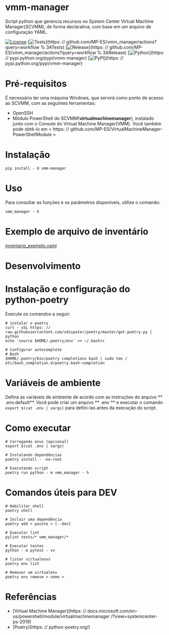 # vmm-manager

Script python que gerencia recursos no System Center Virtual Machine Manager(SCVMM), de forma declarativa, com base em um arquivo de configuração YAML.

[![License](https://img.shields.io/github/license/MP-ES/vmm_manager.svg)](LICENSE)
[![Tests](https://github.com/MP-ES/vmm_manager/workflows/Tests/badge.svg)](https: // github.com/MP-ES/vmm_manager/actions?query=workflow % 3ATests)
[![Release](https://github.com/MP-ES/vmm_manager/workflows/Release/badge.svg)](https: // github.com/MP-ES/vmm_manager/actions?query=workflow % 3ARelease)
[![Python](https://img.shields.io/pypi/pyversions/vmm-manager.svg)](https: // pypi.python.org/pypi/vmm-manager)
[![PyPI](http://img.shields.io/pypi/v/vmm-manager.svg)](https: // pypi.python.org/pypi/vmm-manager)

# Pré-requisitos

É necessário ter uma máquina Windows, que servirá como ponto de acesso ao SCVMM, com as seguintes ferramentas:

- OpenSSH
- Módulo PowerShell do SCVMM(**virtualmachinemanager**), instalado junto com o Console do Virtual Machine Manager(VMM). Você também pode obtê-lo em < https: // github.com/MP-ES/VirtualMachineManager-PowerShellModule >

# Instalação

```shell
pip install - U vmm-manager
```

# Uso

Para consultar as funções e os parâmetros disponíveis, utilize o comando:

```shell
vmm_manager - h
```

# Exemplo de arquivo de inventário

[inventario_exemplo.yaml](inventario_exemplo.yaml)

# Desenvolvimento

# Instalação e configuração do python-poetry

Execute os comandos a seguir:

```shell
# instalar o poetry
curl - sSL https: // raw.githubusercontent.com/sdispater/poetry/master/get-poetry.py | python
echo 'source $HOME/.poetry/env' >> ~/.bashrc

# Configurar autocomplete
# Bash
$HOME/.poetry/bin/poetry completions bash | sudo tee / etc/bash_completion.d/poetry.bash-completion
```

# Variáveis de ambiente

Defina as variáveis de ambiente de acordo com as instruções do arquivo ** .env.default**. Você pode criar um arquivo ** .env ** e executar o comando `export $(cat .env | xargs)` para defini-las antes da execução do script.

# Como executar

```shell
# Carregando envs (opcional)
export $(cat .env | xargs)

# Instalando dependências
poetry install - -no-root

# Executando script
poetry run python - m vmm_manager - h
```

# Comandos úteis para DEV

```shell
# Habilitar shell
poetry shell

# Incluir uma dependência
poetry add < pacote > [--dev]

# Executar lint
pylint tests/* vmm_manager/*

# Executar testes
python - m pytest - vv

# listar virtualenvs
poetry env list

# Remover um virtualenv
poetry env remove < nome >
```

# Referências

- [Virtual Machine Manager](https: // docs.microsoft.com/en-us/powershell/module/virtualmachinemanager /?view=systemcenter-ps-2019)
- [Poetry](https: // python-poetry.org/)
